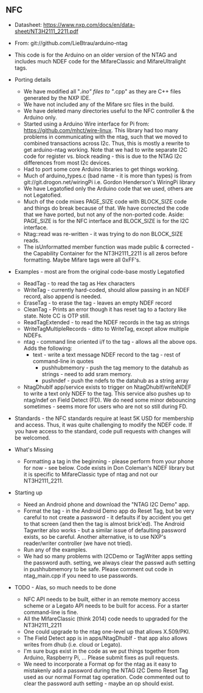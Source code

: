 ## NFC

* Datasheet: https://www.nxp.com/docs/en/data-sheet/NT3H2111_2211.pdf

* From: git://github.com/LieBtrau/arduino-ntag

* This code is for the Arduino on an older version of the NTAG and
	includes much NDEF code for the MifareClassic and MifareUltralight
	tags.

* Porting details
  * We have modified all "*.ino" files to "*.cpp" as they are C++ files generated
	by the NXP IDE.
  * We have not included any of the Mifare src files in the build.
  * We have deleted many directories useful to the NFC controller & the Arduino only.
  * Started using a Arduino Wire interface for Pi from: https://github.com/mhct/wire-linux.
	This library had too many problems in communicating with the ntag, such that
	we moved to combined transactions across I2c.
	Thus, this is mostly a rewrite to get arduino-ntag working.
	Note that we had to write separate I2C code for register
	vs. block reading - this is due to the NTAG I2c differences
	from most I2c devices.
  * Had to port some core Arduino libraries to get things working.
  * Much of arduino_types.c (bad name - it is more than types) is from git://git.drogon.net/wiringPi
	i.e. Gordon Henderson's WiringPi library
  * We have Legatofied only the Arduino code that we used, others are not Legatofied.
  * Much of the code mixes PAGE_SIZE code with BLOCK_SIZE code and things
	do break because of that. We have corrected the code that we have ported, but
	not any of the non-ported code. Aside: PAGE_SIZE is for the NFC interface
	and BLOCK_SIZE is for the I2C interface.
  * Ntag::read was re-written - it was trying to do non BLOCK_SIZE reads.
  * The isUnformatted member function was made public & corrected - the Capability Container
	for the NT3H2111_2211 is all zeros before formatting. Maybe Mifare tags were all 0xFF's.

* Examples - most are from the original code-base mostly Legatofied
  * ReadTag - to read the tag as Hex characters
  * WriteTag - currently hard-coded, should allow passing in an NDEF record, also append is needed.
  * EraseTag - to erase the tag - leaves an empty NDEF record
  * CleanTag - Prints an error though it has reset tag to a factory like state. Note CC is OTP still.
  * ReadTagExtended - to read the NDEF records in the tag as strings
  * WriteTagMultipleRecords - ditto to WriteTag, except allow multiple NDEFs.
  * ntag - command line oriented i/f to the tag - allows all the above ops. Adds the following:
	* text - write a text message NDEF record to the tag - rest of command-line in quotes
        * pushhubmemory - push the tag memory to the datahub as strings - need to add sram memory.
        * pushndef - push the ndefs to the datahub as a string array
  * NtagDhubIf app/service exists to trigger on NtagDhubIf/writeNDEF to write a text only
	NDEF to the tag. This service also pushes up to ntag/ndef on Field Detect (FD).
	We do need some minor debouncing sometimes - seems more for users who are not
	so still during FD.

* Standards - the NFC standards require at least 5K USD for membership and access. Thus, it was quite
	challenging to modify the NDEF code. If you have access to the standard, code pull requests
	with changes will be welcomed.

* What's Missing
  * Formatting a tag in the beginning - please perform from your phone for now - see below.
	Code exists in Don Coleman's NDEF library but it is specific to MifareClassic
	type of ntag and not our NT3H2111_2211.

* Starting up
  * Need an Android phone and download the "NTAG I2C Demo" app.
  * Format the tag - in the Android Demo app do Reset Tag, but be very careful to not
	create a password - it defaults if by accident you get to that screen (and then
	the tag is almost brick'ed).  The Android Tagwriter also works - but a similar issue
	of defaulting password exists, so be careful. Another alternative, is to use NXP's
	reader/writer controller (we have not tried).
  * Run any of the examples.
  * We had so many problems with I2CDemo or TagWriter apps setting the password auth.
	setting, we always clear the passwd auth setting in pushhubmemory to be safe.
	Please comment out code in ntag_main.cpp if you need to use passwords.

* TODO - Alas, so much needs to be done
  * NFC API needs to be built, either in an remote memory access scheme or a Legato API
	needs to be built for access. For a starter command-line is fine.
  * All the MifareClassic (think 2014) code needs to upgraded for the NT3H2111_2211
  * One could upgrade to the ntag one-level up that allows X.509/PKI.
  * The Field Detect app is in apps/NtagDhubIf - that app also allows writes from dhub
	(i.e. cloud or Legato).
  * I'm sure bugs exist in the code as we put things together from Arduino, Raspberry Pi, ...
	Please submit fixes as pull requests.
  * We need to incorporate a Format op for the ntag as it easy to mistakenly add a password
	during the NTAG I2C Demo Reset Tag used as our normal Format tag operation.
	Code commented out to clear the password auth setting - maybe an op should exist.

